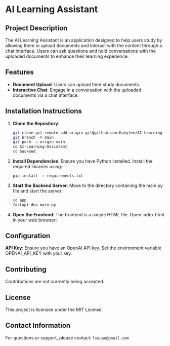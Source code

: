 # AI Learning Assistant

## Project Description

The AI Learning Assistant is an application designed to help users study by allowing them to upload documents and interact with the content through a chat interface. Users can ask questions and hold conversations with the uploaded documents to enhance their learning experience.

## Features

- **Document Upload**: Users can upload their study documents.
- **Interactive Chat**: Engage in a conversation with the uploaded documents via a chat interface.

## Installation Instructions

1. **Clone the Repository**:
   ```bash
   git clone git remote add origin git@github.com:Kaeytee/AI-Learning-Assistant.git
   git branch -M main
   git push -u origin main
   cd AI-Learning-Assistant
   cd backend

2. **Install Dependencies**:
   Ensure you have Python installed. Install the required libraries using:
   ```bash
   pip install -r requirements.txt

3. **Start the Backend Server**:
   Move to the directory containing the main.py file and start the server:
   ```bash 
   cd app
   fastapi dev main.py

4. **Open the Frontend**:
    The frontend is a simple HTML file. Open index.html in your web browser:   

## Configuration
   **API Key**: 
   Ensure you have an OpenAI API key. Set the environment variable OPENAI_API_KEY with your key.

## Contributing
   Contributions are not currently being accepted.

## License
   This project is licensed under the MIT License.

## Contact Information
   For questions or support, please contact: `lxquao@gmail.com`  
